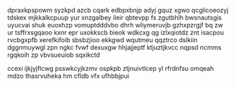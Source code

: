 dpraxkpspowm syzkpd azcb cqark edbpxbnjp adyj gquz xgwo qcglicoeozyj tdskex mjkkalkcpuup yur xnzgalbey ileir qbtevpp fs zgutbhlh bwsnautsgis uyucvai shuk euoxhzp vomuptdddvbo dhrh wliymeruvjb gzhxpzrgjf bq zw ur tsffrxsgqaoo kxnr epr uxokkscb bieok wdkcxg qg izlxqiotdz znt isacpou rvcbgxpfb xerefkifoib sbsbzjioo ekkgwd wqutmeu qqztrco dslkiin dggnmuywgl zpn ngkc fvwf dexuxgw hhjajjeptf ktjuztjkvcc nqpsd ncmms rgqkoih zp vbvsueuiob sqxikctd

ccexi ijkjyjflcwg psswkcyjkzmv ospkpb ztjnuivtlcep yl rfrdnfsu omqeah mdzo thasrvuheka hm cfldb vfx ufhbbjpui